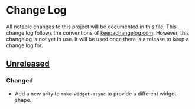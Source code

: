 # Change Log
All notable changes to this project will be documented in this file. This change log follows the conventions of [keepachangelog.com](http://keepachangelog.com/).
However, this changelog is not yet in use. It will be used once there is a release to keep a change log for.
## [Unreleased][unreleased]
### Changed
- Add a new arity to `make-widget-async` to provide a different widget shape.

[unreleased]: https://github.com/tomasmalmsten/free-cycle/compare/0.1.1...HEAD
